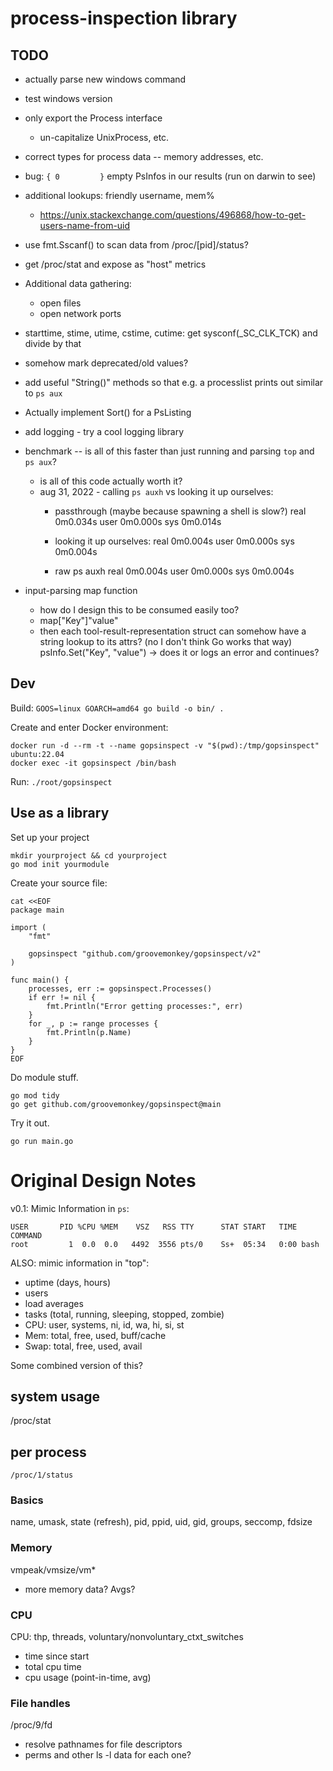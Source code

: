 # process-inspection library

## TODO
- actually parse new windows command
- test windows version

- only export the Process interface
  - un-capitalize UnixProcess, etc.

- correct types for process data -- memory addresses, etc.
- bug: `{ 0         }` empty PsInfos in our results (run on darwin to see)
- additional lookups: friendly username, mem%
  - https://unix.stackexchange.com/questions/496868/how-to-get-users-name-from-uid

- use fmt.Sscanf() to scan data from /proc/[pid]/status?
- get /proc/stat and expose as "host" metrics

- Additional data gathering:
  - open files
  - open network ports

- starttime, stime, utime, cstime, cutime: get sysconf(_SC_CLK_TCK) and divide by that
- somehow mark deprecated/old values?

- add useful "String()" methods so that e.g. a processlist prints out similar to `ps aux`
- Actually implement Sort() for a PsListing

- add logging - try a cool logging library

- benchmark -- is all of this faster than just running and parsing `top` and `ps aux`?
  - is all of this code actually worth it?
  - aug 31, 2022 - calling `ps auxh` vs looking it up ourselves:
    - passthrough (maybe because spawning a shell is slow?)
      real	0m0.034s
      user	0m0.000s
      sys	0m0.014s

    - looking it up ourselves:
      real	0m0.004s
      user	0m0.000s
      sys	0m0.004s

    - raw ps auxh
      real	0m0.004s
      user	0m0.000s
      sys	0m0.004s


- input-parsing map function
  - how do I design this to be consumed easily too?
  - map["Key"]"value"
  - then each tool-result-representation struct can somehow have a string lookup to its attrs? (no I don't think Go works that way) psInfo.Set("Key", "value") -> does it or logs an error and continues?

## Dev

Build:
`GOOS=linux GOARCH=amd64 go build -o bin/ .`

Create and enter Docker environment:
```
docker run -d --rm -t --name gopsinspect -v "$(pwd):/tmp/gopsinspect" ubuntu:22.04
docker exec -it gopsinspect /bin/bash
```

Run:
`./root/gopsinspect`


## Use as a library

Set up your project
```
mkdir yourproject && cd yourproject
go mod init yourmodule
```

Create your source file:
```
cat <<EOF
package main

import (
	"fmt"

	gopsinspect "github.com/groovemonkey/gopsinspect/v2"
)

func main() {
	processes, err := gopsinspect.Processes()
	if err != nil {
		fmt.Println("Error getting processes:", err)
	}
	for _, p := range processes {
		fmt.Println(p.Name)
	}
}
EOF
```

Do module stuff.
```
go mod tidy
go get github.com/groovemonkey/gopsinspect@main
```

Try it out.
```
go run main.go
```
# Original Design Notes

v0.1: Mimic Information in `ps`:
```
USER       PID %CPU %MEM    VSZ   RSS TTY      STAT START   TIME COMMAND
root         1  0.0  0.0   4492  3556 pts/0    Ss+  05:34   0:00 bash
```

ALSO: mimic information in "top":
  - uptime (days, hours)
  - users
  - load averages
  - tasks (total, running, sleeping, stopped, zombie)
  - CPU: user, systems, ni, id, wa, hi, si, st
  - Mem: total, free, used, buff/cache
  - Swap: total, free, used, avail

Some combined version of this?
## system usage
/proc/stat

## per process
`/proc/1/status`

### Basics
name, umask, state (refresh), pid, ppid, uid, gid, groups, seccomp, fdsize

### Memory
vmpeak/vmsize/vm*

  - more memory data? Avgs?


### CPU
CPU: thp, threads, voluntary/nonvoluntary_ctxt_switches




  - time since start
  - total cpu time
  - cpu usage (point-in-time, avg)


### File handles
/proc/9/fd

- resolve pathnames for file descriptors
- perms and other ls -l data for each one?

